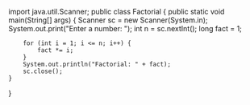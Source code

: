 import java.util.Scanner;
public class Factorial {
    public static void main(String[] args) {
        Scanner sc = new Scanner(System.in);
        System.out.print("Enter a number: ");
        int n = sc.nextInt();
        long fact = 1;

        for (int i = 1; i <= n; i++) {
            fact *= i;
        }
        System.out.println("Factorial: " + fact);
        sc.close();
    }
}
